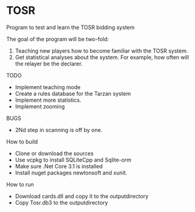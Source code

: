 # TOSR
Program to test and learn the TOSR bidding system

The goal of the program will be two-fold:
1) Teaching new players how to become familiar with the TOSR system.
2) Get statistical analyses about the system. For example, how often will the relayer be the declarer.

TODO
- Implement teaching mode
- Create a rules database for the Tarzan system
- Implement more statistics. 
- Implement zooming

BUGS
- 2Nd step in scanning is off by one.

How to build

- Clone or download the sources
- Use vcpkg to install SQLiteCpp and Sqlite-orm
- Make sure .Net Core 3.1 is installed
- Install nuget packages newtonsoft and xunit.

How to run

- Download cards.dll and copy it to the outputdirectory
- Copy Tosr.db3 to the outputdirectory
